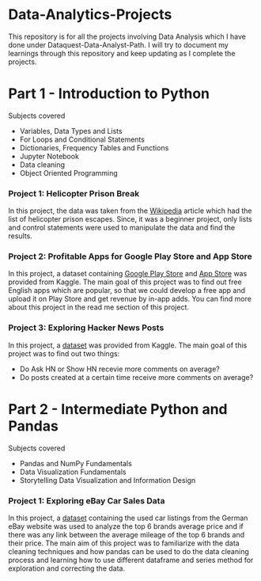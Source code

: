# Data-Analytics-Projects
This repository is for all the projects involving Data Analysis which I have done under Dataquest-Data-Analyst-Path. I will try to document my learnings through this repository and keep updating as I complete the projects.

# Part 1 - Introduction to Python

Subjects covered
* Variables, Data Types and Lists
* For Loops and Conditional Statements
* Dictionaries, Frequency Tables and Functions
* Jupyter Notebook
* Data cleaning
* Object Oriented Programming

### Project 1: Helicopter Prison Break

In this project, the data was taken from the [Wikipedia](https://en.wikipedia.org/wiki/List_of_helicopter_prison_escapes) article which had the list of helicopter prison escapes. Since, it was a beginner project, only lists and control statements were used to manipulate the data and find the results. 

### Project 2: Profitable Apps for Google Play Store and App Store

In this project, a dataset containing [Google Play Store](https://www.kaggle.com/lava18/google-play-store-apps) and [App Store](https://www.kaggle.com/ramamet4/app-store-apple-data-set-10k-apps) was provided from Kaggle. The main goal of this project was to find out free English apps which are popular, so that we could develop a free app and upload it on Play Store and get revenue by in-app adds. You can find more about this project in the read me section of this project.

### Project 3: Exploring Hacker News Posts

In this project, a [dataset](https://www.kaggle.com/datasets/hacker-news/hacker-news-posts) was provided from Kaggle. The main goal of this project was to find out two things:
* Do Ask HN or Show HN recevie more comments on average?
* Do posts created at a certain time receive more comments on average?

# Part 2 - Intermediate Python and Pandas

Subjects covered
* Pandas and NumPy Fundamentals
* Data Visualization Fundamentals
* Storytelling Data Visualization and Information Design

### Project 1: Exploring eBay Car Sales Data

In this project, a [dataset](https://data.world/data-society/used-cars-data) containing the used car listings from the German eBay website was used to analyze the top 6 brands average price and if there was any link between the average mileage of the top 6 brands and their price. The main aim of this project was to familiarize with the data cleaning techniques and how pandas can be used to do the data cleaning process and learning how to use different dataframe and series method for exploration and correcting the data.
